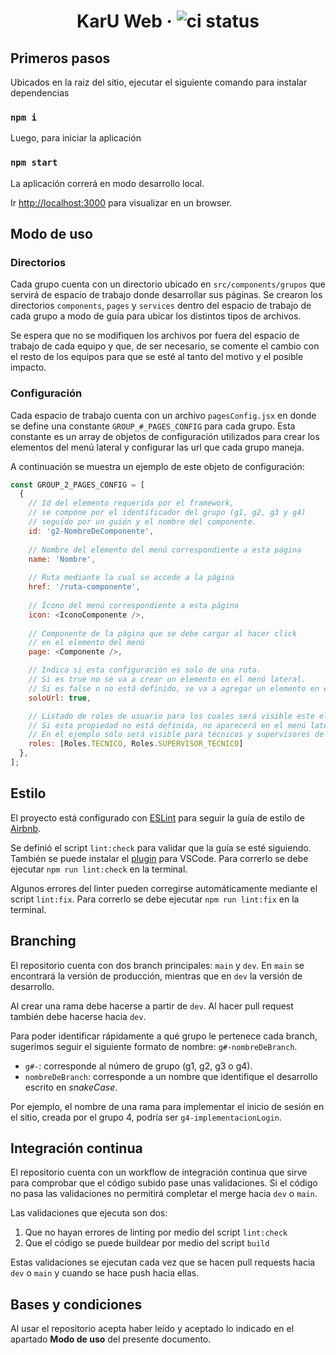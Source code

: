 <div align="center">

  # KarU Web · ![ci status](https://github.com/DerivadaDX/karu-web/actions/workflows/ci.yml/badge.svg)

</div>

## Primeros pasos

Ubicados en la raiz del sitio, ejecutar el siguiente comando para instalar dependencias

### `npm i`

Luego, para iniciar la aplicación

### `npm start`

La aplicación correrá en modo desarrollo local.

Ir [http://localhost:3000](http://localhost:3000) para visualizar en un browser.

## Modo de uso

### Directorios

Cada grupo cuenta con un directorio ubicado en `src/components/grupos` que servirá de espacio de trabajo donde desarrollar sus páginas.
Se crearon los directorios `components`, `pages` y `services` dentro del espacio de trabajo de cada grupo a modo de guía para ubicar los distintos tipos de archivos.

Se espera que no se modifiquen los archivos por fuera del espacio de trabajo de cada equipo y que, de ser necesario, se comente el cambio con el resto de los equipos
para que se esté al tanto del motivo y el posible impacto.

### Configuración

Cada espacio de trabajo cuenta con un archivo `pagesConfig.jsx` en donde se define una constante `GROUP_#_PAGES_CONFIG` para cada grupo.
Esta constante es un array de objetos de configuración utilizados para crear los elementos del menú lateral y configurar las url que cada
grupo maneja.

A continuación se muestra un ejemplo de este objeto de configuración:

```js
const GROUP_2_PAGES_CONFIG = [
  {
    // Id del elemento requerida por el framework,
    // se compone por el identificador del grupo (g1, g2, g3 y g4)
    // seguido por un guión y el nombre del componente.
    id: 'g2-NombreDeComponente',
    
    // Nombre del elemento del menú correspondiente a esta página
    name: 'Nombre',
    
    // Ruta mediante la cual se accede a la página
    href: '/ruta-componente',
    
    // Ícono del menú correspondiente a esta página
    icon: <IconoComponente />,
    
    // Componente de la página que se debe cargar al hacer click
    // en el elemento del menú
    page: <Componente />,

    // Indica si esta configuración es solo de una ruta.
    // Si es true no se va a crear un elemento en el menú lateral.
    // Si es false o no está definido, se va a agregar un elemento en el menú lateral.
    soloUrl: true,

    // Listado de roles de usuario para los cuales será visible este elemento del menú.
    // Si esta propiedad no está definida, no aparecerá en el menú lateral.
    // En el ejemplo solo será visible para técnicos y supervisores de taller.
    roles: [Roles.TECNICO, Roles.SUPERVISOR_TECNICO]
  },
];
```

## Estilo

El proyecto está configurado con [ESLint](https://eslint.org/) para seguir la guía de estilo de [Airbnb](https://github.com/airbnb/javascript/tree/master/react).

Se definió el script `lint:check` para validar que la guía se esté siguiendo. También se puede instalar el [plugin](https://marketplace.visualstudio.com/items?itemName=dbaeumer.vscode-eslint) para VSCode.
Para correrlo se debe ejecutar `npm run lint:check` en la terminal.

Algunos errores del linter pueden corregirse automáticamente mediante el script `lint:fix`. Para correrlo se debe ejecutar `npm run lint:fix` en la terminal.

## Branching

El repositorio cuenta con dos branch principales: `main` y `dev`. En `main` se encontrará la versión de producción, mientras que en `dev` la versión de desarrollo.

Al crear una rama debe hacerse a partir de `dev`. Al hacer pull request también debe hacerse hacia `dev`.

Para poder identificar rápidamente a qué grupo le pertenece cada branch, sugerimos seguir el siguiente formato de nombre:
`g#-nombreDeBranch`.

- `g#-`: corresponde al número de grupo (g1, g2, g3 o g4).
- `nombreDeBranch`: corresponde a un nombre que identifique el desarrollo escrito en *snakeCase*.

Por ejemplo, el nombre de una rama para implementar el inicio de sesión en el sitio, creada por el grupo 4, podría ser
`g4-implementacionLogin`.

## Integración continua

El repositorio cuenta con un workflow de integración continua que sirve para comprobar que el código subido pase unas validaciones.
Si el código no pasa las validaciones no permitirá completar el merge hacia `dev` o `main`.

Las validaciones que ejecuta son dos:

1. Que no hayan errores de linting por medio del script `lint:check`
2. Que el código se puede buildear por medio del script `build`

Estas validaciones se ejecutan cada vez que se hacen pull requests hacia `dev` o `main` y cuando se hace push hacia ellas.

## Bases y condiciones

Al usar el repositorio acepta haber leído y aceptado lo indicado en el apartado **Modo de uso** del presente documento.

